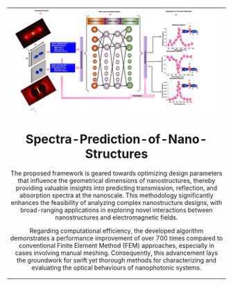 <table align="center">
<tr><td align="center" width="10000">

<img src = "./Graphical Abstract copy.jpg" width = "680">
  
# <strong> Spectra-Prediction-of-Nano-Structures </strong>
The proposed framework is geared towards optimizing design parameters that influence the geometrical dimensions of nanostructures, thereby providing valuable insights into predicting transmission, reflection, and absorption spectra at the nanoscale. This methodology significantly enhances the feasibility of analyzing complex nanostructure designs, with broad-ranging applications in exploring novel interactions between nanostructures and electromagnetic fields.

Regarding computational efficiency, the developed algorithm demonstrates a performance improvement of over 700 times compared to conventional Finite Element Method (FEM) approaches, especially in cases involving manual meshing. Consequently, this advancement lays the groundwork for swift yet thorough methods for characterizing and evaluating the optical behaviours of nanophotonic systems.




